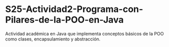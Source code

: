 # S25-Actividad2-Programa-con-Pilares-de-la-POO-en-Java
Actividad académica en Java que implementa conceptos básicos de la POO como clases, encapsulamiento y abstracción.
